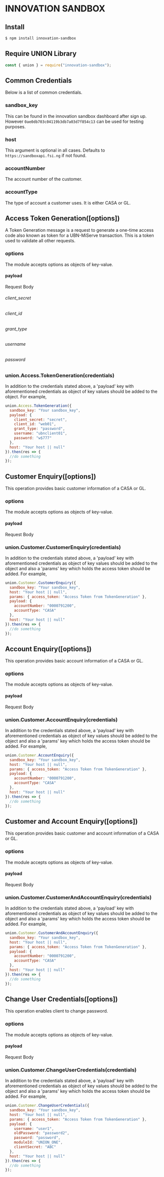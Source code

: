 # INNOVATION SANDBOX

## Install

```bash
$ npm install innovation-sandbox
```

## Require UNION Library

```javascript
const { union } = require("innovation-sandbox");
```

## Common Credentials

Below is a list of common credentials.

### sandbox_key

This can be found in the innovation sandbox dashboard after sign up. However `0ae0db703c04119b3db7a03d7f854c13` can be used for testing purposes.

### host

This argument is optional in all cases. Defaults to `https://sandboxapi.fsi.ng` if not found.

### accountNumber

The account number of the customer.

### accountType

The type of account a customer uses. It is either CASA or GL.

## Access Token Generation([options])

A Token Generation message is a request to generate a one-time access code also known as token for a UBN-MiServe transaction. This is a token used to validate all other requests.

### options

The module accepts options as objects of key-value.

#### payload

Request Body

###### client_secret

###### client_id

###### grant_type

###### username

###### password

### union.Access.TokenGeneration(credentials)

In addition to the credentials stated above, a 'payload' key with aforementioned credentials as object of key values should be added to the object. For example,

```javascript
union.Access.TokenGeneration({
  sandbox_key: "Your sandbox_key",
  payload: {
    client_secret: "secret",
    client_id: "web01",
    grant_type: "password",
    username: "ubnclient01",
    password: "w$777"
  },
  host: "Your host || null"
}).then(res => {
  //do something
});
```

## Customer Enquiry([options])

This operation provides basic customer information of a CASA or GL.

### options

The module accepts options as objects of key-value.

#### payload

Request Body

### union.Customer.CustomerEnquiry(credentials)

In addition to the credentials stated above, a 'payload' key with aforementioned credentials as object of key values should be added to the object and also a 'params' key which holds the access token should be added. For example,

```javascript
union.Customer.CustomerEnquiry({
  sandbox_key: "Your sandbox_key",
  host: "Your host || null",
  params: { access_token: "Access Token from TokenGeneration" },
  payload: {
    accountNumber: "0000791200",
    accountType: "CASA"
  },
  host: "Your host || null"
}).then(res => {
  //do something
});
```

## Account Enquiry([options])

This operation provides basic account information of a CASA or GL.

### options

The module accepts options as objects of key-value.

#### payload

Request Body

### union.Customer.AccountEnquiry(credentials)

In addition to the credentials stated above, a 'payload' key with aforementioned credentials as object of key values should be added to the object and also a 'params' key which holds the access token should be added. For example,

```javascript
union.Customer.AccountEnquiry({
  sandbox_key: "Your sandbox_key",
  host: "Your host || null",
  params: { access_token: "Access Token from TokenGeneration" },
  payload: {
    accountNumber: "0000791200",
    accountType: "CASA"
  },
  host: "Your host || null"
}).then(res => {
  //do something
});
```

## Customer and Account Enquiry([options])

This operation provides basic customer and account information of a CASA or GL.

### options

The module accepts options as objects of key-value.

#### payload

Request Body

### union.Customer.CustomerAndAccountEnquiry(credentials)

In addition to the credentials stated above, a 'payload' key with aforementioned credentials as object of key values should be added to the object and also a 'params' key which holds the access token should be added. For example,

```javascript
union.Customer.CustomerAndAccountEnquiry({
  sandbox_key: "Your sandbox_key",
  host: "Your host || null",
  params: { access_token: "Access Token from TokenGeneration" },
  payload: {
    accountNumber: "0000791200",
    accountType: "CASA"
  },
  host: "Your host || null"
}).then(res => {
  //do something
});
```

## Change User Credentials([options])

This operation enables client to change password.

### options

The module accepts options as objects of key-value.

#### payload

Request Body

### union.Customer.ChangeUserCredentials(credentials)

In addition to the credentials stated above, a 'payload' key with aforementioned credentials as object of key values should be added to the object and also a 'params' key which holds the access token should be added. For example,

```javascript
union.Customer.ChangeUserCredentials({
  sandbox_key: "Your sandbox_key",
  host: "Your host || null",
  params: { access_token: "Access Token from TokenGeneration" },
  payload: {
    username: "user1",
    oldPassword: "password2",
    password: "password",
    moduleId: "UNION_ONE",
    clientSecret: "ABC"
  },
  host: "Your host || null"
}).then(res => {
  //do something
});
```

